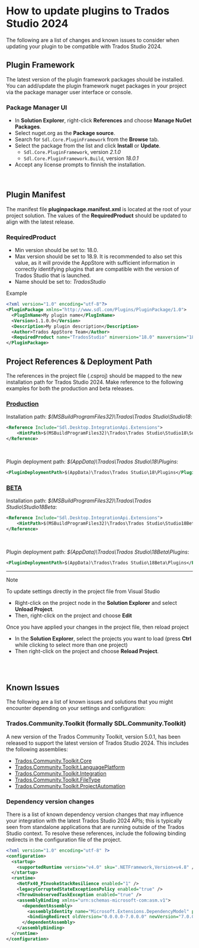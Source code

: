 # How to update plugins to Trados Studio 2024

The following are a list of changes and known issues to consider when updating your plugin to be compatible with Trados Studio 2024.

## Plugin Framework
The latest version of the plugin framework packages should be installed. You can add/update the plugin framework nuget packages in your project via the package manager user interface or console.
### Package Manager UI
* In **Solution Explorer**, right-click **References** and choose **Manage NuGet Packages**.
* Select nuget.org as the **Package source**.
* Search for `Sdl.Core.PluginFramework` from the **Browse** tab.
* Select the package from the list and click **Install** or **Update**.
  * `Sdl.Core.PluginFramework`, version _2.1.0_
  * `Sdl.Core.PluginFramework.Build`, version _18.0.1_
* Accept any license prompts to finnish the installation.

<br/>

## Plugin Manifest

The manifest file **pluginpackage.manifest.xml** is located at the root of your project solution.  The values of the **RequiredProduct** should be updated to align with the latest release.

### RequiredProduct

- Min version should be set to: 18.0. 
- Max version should be set to 18.9. It is recommended to also set this value, as it will provide the AppStore with sufficient information in correctly identifying plugins that are compatible with the version of Trados Studio that is launched.
- Name should be set to: *TradosStudio*

Example
```xml
<?xml version="1.0" encoding="utf-8"?>
<PluginPackage xmlns="http://www.sdl.com/Plugins/PluginPackage/1.0">
  <PlugInName>My plugin name</PlugInName>
  <Version>1.1.0.0</Version>
  <Description>My plugin description</Description>
  <Author>Trados AppStore Team</Author>
  <RequiredProduct name="TradosStudio" minversion="18.0" maxversion="18.9" />
</PluginPackage>
```

## Project References & Deployment Path
The references in the project file (.csproj) should be mapped to the new installation path for Trados Studio 2024. Make reference to the following examples for both the production and beta releases.

### [Production](#tab/standard)

Installation path: *$(MSBuildProgramFiles32)\Trados\Trados Studio\Studio18*:
~~~xml
<Reference Include="Sdl.Desktop.IntegrationApi.Extensions">
    <HintPath>$(MSBuildProgramFiles32)\Trados\Trados Studio\Studio18\Sdl.Desktop.IntegrationApi.Extensions.dll</HintPath>
</Reference>
~~~
<br/>

Plugin deployment path: *$(AppData)\Trados\Trados Studio\18\Plugins*:
~~~xml
<PluginDeploymentPath>$(AppData)\Trados\Trados Studio\18\Plugins</PluginDeploymentPath>
~~~

### [BETA](#tab/beta)

Installation path: *$(MSBuildProgramFiles32)\Trados\Trados Studio\Studio18Beta*:
~~~xml
<Reference Include="Sdl.Desktop.IntegrationApi.Extensions">
    <HintPath>$(MSBuildProgramFiles32)\Trados\Trados Studio\Studio18Beta\Sdl.Desktop.IntegrationApi.Extensions.dll</HintPath>
</Reference>
~~~
<br/>

Plugin deployment path: *$(AppData)\Trados\Trados Studio\18Beta\Plugins*:
~~~xml
<PluginDeploymentPath>$(AppData)\Trados\Trados Studio\18Beta\Plugins</PluginDeploymentPath>
~~~

---

> [!NOTE]
>
> To update settings directly in the project file from Visual Studio
> * Right-click on the project node in the **Solution Explorer** and select **Unload Project**.
> * Then, right-click on the project and choose **Edit** <projectname>
> 
> Once you have applied your changes in the project file, then reload project
> * In the **Solution Explorer**, select the projects you want to load (press **Ctrl** while clicking to select more than one project)
> * Then right-click on the project and choose **Reload Project**.

<br/>
<br/>

## Known Issues
The following are a list of known issues and solutions that you might encounter depending on your settings and configuration:

### Trados.Community.Toolkit (formally SDL.Community.Toolkit)
A new version of the Trados Community Toolkit, version 5.0.1, has been released to support the latest version of Trados Studio 2024.  This includes the following assemblies:

- [Trados.Community.Toolkit.Core](https://www.nuget.org/packages/Trados.Community.Toolkit.Core)
- [Trados.Community.Toolkit.LanguagePlatform](https://www.nuget.org/packages/Trados.Community.Toolkit.LanguagePlatform)
- [Trados.Community.Toolkit.Integration](https://www.nuget.org/packages/Trados.Community.Toolkit.Integration)
- [Trados.Community.Toolkit.FileType](https://www.nuget.org/packages/Trados.Community.Toolkit.FileType)
- [Trados.Community.Toolkit.ProjectAutomation](https://www.nuget.org/packages/Trados.Community.Toolkit.ProjectAutomation)

### Dependency version changes
There is a list of known dependency version changes that may influence your integration with the latest Trados Studio 2024 APIs; this is typically seen from standalone applications that are running outside of the Trados Studio context.  To resolve these references, include the following binding redirects in the configuration file of the project.

``` xml
<?xml version="1.0" encoding="utf-8" ?>
<configuration>
  <startup>
    <supportedRuntime version="v4.0" sku=".NETFramework,Version=v4.8" />
  </startup>
  <runtime>
    <NetFx40_PInvokeStackResilience enabled="1" />
    <legacyCorruptedStateExceptionsPolicy enabled="true" />
    <ThrowUnobservedTaskException enabled="true" />
    <assemblyBinding xmlns="urn:schemas-microsoft-com:asm.v1">
      <dependentAssembly>
        <assemblyIdentity name="Microsoft.Extensions.DependencyModel" publicKeyToken="adb9793829ddae60" culture="neutral" />
        <bindingRedirect oldVersion="0.0.0.0-7.0.0.0" newVersion="7.0.0.0" />
      </dependentAssembly>
    </assemblyBinding>
  </runtime>
</configuration>
```